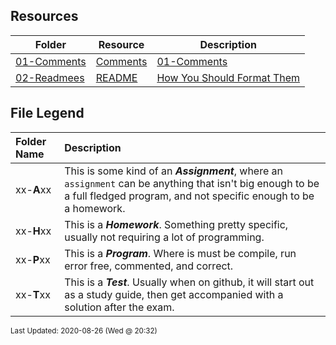 ## Resources
| Folder | Resource | Description|
 | ------------|------------|------------|
 | [01-Comments](https://github.com/rugbyprof/2143-Object-Oriented-Programming/tree/master/Resources/01-Comments) | [ Comments](https://github.com/rugbyprof/2143-Object-Oriented-Programming/tree/master/Resources/01-Comments) | [01-Comments](https://github.com/rugbyprof/2143-Object-Oriented-Programming/tree/master/Resources/01-Comments) | [ Example Program Comment Block](https://github.com/rugbyprof/2143-Object-Oriented-Programming/tree/master/Resources/01-Comments) | [01-Comments](https://github.com/rugbyprof/2143-Object-Oriented-Programming/tree/master/Resources/01-Comments) | [ Acceptable](https://github.com/rugbyprof/2143-Object-Oriented-Programming/tree/master/Resources/01-Comments) | [01-Comments](https://github.com/rugbyprof/2143-Object-Oriented-Programming/tree/master/Resources/01-Comments) | [ OR](https://github.com/rugbyprof/2143-Object-Oriented-Programming/tree/master/Resources/01-Comments) | [01-Comments](https://github.com/rugbyprof/2143-Object-Oriented-Programming/tree/master/Resources/01-Comments) | [ Program Comment Template:](https://github.com/rugbyprof/2143-Object-Oriented-Programming/tree/master/Resources/01-Comments) | [01-Comments](https://github.com/rugbyprof/2143-Object-Oriented-Programming/tree/master/Resources/01-Comments) | [ Program Comment Example:](https://github.com/rugbyprof/2143-Object-Oriented-Programming/tree/master/Resources/01-Comments) | [01-Comments](https://github.com/rugbyprof/2143-Object-Oriented-Programming/tree/master/Resources/01-Comments) | [ Class Comment](https://github.com/rugbyprof/2143-Object-Oriented-Programming/tree/master/Resources/01-Comments) | [01-Comments](https://github.com/rugbyprof/2143-Object-Oriented-Programming/tree/master/Resources/01-Comments) | [ Class Comment Template:](https://github.com/rugbyprof/2143-Object-Oriented-Programming/tree/master/Resources/01-Comments) | [01-Comments](https://github.com/rugbyprof/2143-Object-Oriented-Programming/tree/master/Resources/01-Comments) | [ Class Comment Example:](https://github.com/rugbyprof/2143-Object-Oriented-Programming/tree/master/Resources/01-Comments) | [01-Comments](https://github.com/rugbyprof/2143-Object-Oriented-Programming/tree/master/Resources/01-Comments) | [ Function Comment](https://github.com/rugbyprof/2143-Object-Oriented-Programming/tree/master/Resources/01-Comments) | [01-Comments](https://github.com/rugbyprof/2143-Object-Oriented-Programming/tree/master/Resources/01-Comments) | [ Function Comment Example:](https://github.com/rugbyprof/2143-Object-Oriented-Programming/tree/master/Resources/01-Comments) | [01-Comments](https://github.com/rugbyprof/2143-Object-Oriented-Programming/tree/master/Resources/01-Comments) | [ Comments in General](https://github.com/rugbyprof/2143-Object-Oriented-Programming/tree/master/Resources/01-Comments) | [01-Comments](https://github.com/rugbyprof/2143-Object-Oriented-Programming/tree/master/Resources/01-Comments) | [ Style of Comments](https://github.com/rugbyprof/2143-Object-Oriented-Programming/tree/master/Resources/01-Comments) | [N/A](https://github.com/rugbyprof/2143-Object-Oriented-Programming/tree/master/Resources/01-Comments) |
 | [02-Readmees](https://github.com/rugbyprof/2143-Object-Oriented-Programming/tree/master/Resources/02-Readmees) | [ README ](https://github.com/rugbyprof/2143-Object-Oriented-Programming/tree/master/Resources/02-Readmees) | [ How You Should Format Them](https://github.com/rugbyprof/2143-Object-Oriented-Programming/tree/master/Resources/02-Readmees) | [02-Readmees](https://github.com/rugbyprof/2143-Object-Oriented-Programming/tree/master/Resources/02-Readmees) | [ README's For Assignments](https://github.com/rugbyprof/2143-Object-Oriented-Programming/tree/master/Resources/02-Readmees) | [02-Readmees](https://github.com/rugbyprof/2143-Object-Oriented-Programming/tree/master/Resources/02-Readmees) | [ Common Errors](https://github.com/rugbyprof/2143-Object-Oriented-Programming/tree/master/Resources/02-Readmees) | [02-Readmees](https://github.com/rugbyprof/2143-Object-Oriented-Programming/tree/master/Resources/02-Readmees) | [ Example Assignment README](https://github.com/rugbyprof/2143-Object-Oriented-Programming/tree/master/Resources/02-Readmees) | [02-Readmees](https://github.com/rugbyprof/2143-Object-Oriented-Programming/tree/master/Resources/02-Readmees) | [ P02 ](https://github.com/rugbyprof/2143-Object-Oriented-Programming/tree/master/Resources/02-Readmees) | [ Bouncy Balls](https://github.com/rugbyprof/2143-Object-Oriented-Programming/tree/master/Resources/02-Readmees) | [02-Readmees](https://github.com/rugbyprof/2143-Object-Oriented-Programming/tree/master/Resources/02-Readmees) | [ Sally Smith](https://github.com/rugbyprof/2143-Object-Oriented-Programming/tree/master/Resources/02-Readmees) | [02-Readmees](https://github.com/rugbyprof/2143-Object-Oriented-Programming/tree/master/Resources/02-Readmees) | [ Description:](https://github.com/rugbyprof/2143-Object-Oriented-Programming/tree/master/Resources/02-Readmees) | [02-Readmees](https://github.com/rugbyprof/2143-Object-Oriented-Programming/tree/master/Resources/02-Readmees) | [ Files](https://github.com/rugbyprof/2143-Object-Oriented-Programming/tree/master/Resources/02-Readmees) | [02-Readmees](https://github.com/rugbyprof/2143-Object-Oriented-Programming/tree/master/Resources/02-Readmees) | [|      | File            | Description                                        |](https://github.com/rugbyprof/2143-Object-Oriented-Programming/tree/master/Resources/02-Readmees) | [02-Readmees](https://github.com/rugbyprof/2143-Object-Oriented-Programming/tree/master/Resources/02-Readmees) | [ Instructions](https://github.com/rugbyprof/2143-Object-Oriented-Programming/tree/master/Resources/02-Readmees) | [N/A](https://github.com/rugbyprof/2143-Object-Oriented-Programming/tree/master/Resources/02-Readmees) |

    
## File Legend

| Folder Name | Description |
|:-----------|:-------------|
|xx-**A**xx | This is some kind of an ***Assignment***, where an `assignment` can be anything that isn't big enough to be a full fledged program, and not specific enough to be a homework. |
|xx-**H**xx | This is a ***Homework***. Something pretty specific, usually not requiring a lot of programming. |
|xx-**P**xx | This is a ***Program***. Where is must be compile, run error free, commented, and correct. |
|xx-**T**xx | This is a ***Test***. Usually when on github, it will start out as a study guide, then get accompanied with a solution after the exam. |

    
<sup>Last Updated: 2020-08-26 (Wed @ 20:32)</sup>
